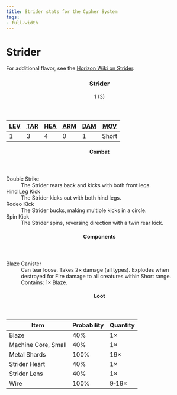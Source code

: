 ```yaml
---
title: Strider stats for the Cypher System
tags:
- full-width
---
```


<!-- +template machine strider cypher-creature -->

<h1>Strider</h1>
<p class="col-span-all">For additional flavor, see the <a href="https://horizon.fandom.com/wiki/Strider" rel="external">Horizon Wiki on Strider</a>.</p>
<div class="cypher-stat-block stat-block col-span-all">
	<article>
		<header class="title">
			<h3><span class="word" markdown="1">
Strider
</span></h3>
			<aside class="level-and-target">1 (3)</aside>
		</header>
		<section class="stats-tab">
			<table class="stats">
				<thead>
					<tr>
						<th><abbr title="Level">LEV</abbr></th>
						<th><abbr title="Target Number">TAR</abbr></th>
						<th><abbr title="Health">HEA</abbr></th>
						<th><abbr title="Armor">ARM</abbr></th>
						<th><abbr title="Damage">DAM</abbr></th>
						<th><abbr title="Movement">MOV</abbr></th>
					</tr>
				</thead>
				<tbody>
					<tr>
						<td>1</td>
						<td>3</td>
						<td>4</td>
						<td>0</td>
						<td>1</td>
						<td>Short</td>
					</tr>
				</tbody>
			</table>
		</section>
		<section class="combats">
			<header><h4>Combat</h4></header>
			<dl class="combat-list">
				<div class="detailed">
					<dt>Double Strike</dt>
					<dd markdown="1">
The Strider rears back and kicks with both front legs.
</dd>
				</div>
				<div class="detailed">
					<dt>Hind Leg Kick</dt>
					<dd markdown="1">
The Strider kicks out with both hind legs.
</dd>
				</div>
				<div class="detailed">
					<dt>Rodeo Kick</dt>
					<dd markdown="1">
The Strider bucks, making multiple kicks in a circle.
</dd>
				</div>
				<div class="detailed">
					<dt>Spin Kick</dt>
					<dd markdown="1">
The Strider spins, reversing direction with a twin rear kick.
</dd>
				</div>
			</dl>
		</section>
		<section class="components">
			<header><h4>Components</h4></header>
			<dl class="component-list">
				<div class="detailed">
					<dt>Blaze Canister</dt>
					<dd markdown="1">
Can tear loose. Takes 2&times; damage (all types). Explodes when destroyed for Fire damage to all creatures within Short range. Contains: 1&times; Blaze.
</dd>
				</div>
			</dl>
		</section>
		<section class="loot-items">
			<header><h4>Loot</h4></header>
			<table class="loot-list">
				<thead>
					<tr>
						<th>Item</th>
						<th class="loot-percent">Probability</th>
						<th class="loot-qty">Quantity</th>
					</tr>
				</thead>
				<tbody>
					<tr>
						<td class="loot-title">Blaze</td>
						<td class="loot-percent">40%</td>
						<td class="loot-qty">1&times;</td>
					</tr>
					<tr>
						<td class="loot-title">Machine Core, Small</td>
						<td class="loot-percent">40%</td>
						<td class="loot-qty">1&times;</td>
					</tr>
					<tr>
						<td class="loot-title">Metal Shards</td>
						<td class="loot-percent">100%</td>
						<td class="loot-qty">19&times;</td>
					</tr>
					<tr>
						<td class="loot-title">Strider Heart</td>
						<td class="loot-percent">40%</td>
						<td class="loot-qty">1&times;</td>
					</tr>
					<tr>
						<td class="loot-title">Strider Lens</td>
						<td class="loot-percent">40%</td>
						<td class="loot-qty">1&times;</td>
					</tr>
					<tr>
						<td class="loot-title">Wire</td>
						<td class="loot-percent">100%</td>
						<td class="loot-qty">9&#8209;19&times;</td>
					</tr>
				</tbody>
			</table>
		</section>
	</article>
</div>

<!-- -template machine strider cypher-creature -->

